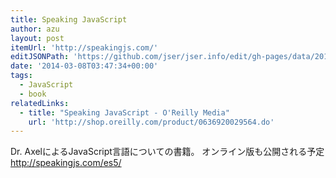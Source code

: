```yaml
---
title: Speaking JavaScript
author: azu
layout: post
itemUrl: 'http://speakingjs.com/'
editJSONPath: 'https://github.com/jser/jser.info/edit/gh-pages/data/2014/03/index.json'
date: '2014-03-08T03:47:34+00:00'
tags:
  - JavaScript
  - book
relatedLinks:
  - title: "Speaking JavaScript - O'Reilly Media"
    url: 'http://shop.oreilly.com/product/0636920029564.do'
---
```

Dr. AxelによるJavaScript言語についての書籍。
オンライン版も公開される予定
http://speakingjs.com/es5/
